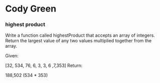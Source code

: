 # Cody Green

### highest product

Write a function called highestProduct that accepts an array of integers. Return the largest value of any two values multiplied together from the array.

Given:

[32, 534, 76, 6, 3, 3, 6 ,7,353]
Return:

188,502 (534 * 353)